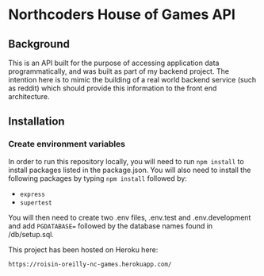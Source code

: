 # Northcoders House of Games API

## Background

This is an API built for the purpose of accessing application data programmatically, and was built as part of my backend project. The intention here is to mimic the building of a real world backend service (such as reddit) which should provide this information to the front end architecture.

## Installation

### Create environment variables

In order to run this repository locally, you will need to run `npm install` to install packages listed in the package.json. You will also need to install the following packages by typing `npm install` followed by:

- `express`
- `supertest`

You will then need to create two .env files, .env.test and .env.development and add `PGDATABASE=` followed by the database names found in /db/setup.sql.

This project has been hosted on Heroku here:

`https://roisin-oreilly-nc-games.herokuapp.com/`